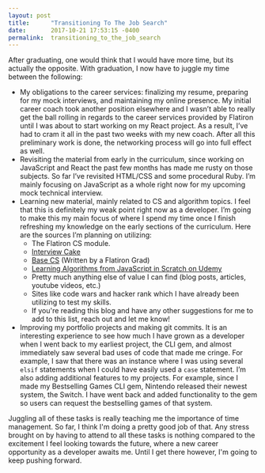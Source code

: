 ```yaml
---
layout: post
title:      "Transitioning To The Job Search"
date:       2017-10-21 17:53:15 -0400
permalink:  transitioning_to_the_job_search
---
```



After graduating, one would think that I would have more time, but its actually the opposite. With graduation, I now have to juggle my time between the following:

- My obligations to the career services: finalizing my resume, preparing for my mock interviews, and maintaining my online presence. My initial career coach took another position elsewhere and I wasn’t able to really get the ball rolling in regards to the career services provided by Flatiron until I was about to start working on my React project. As a result, I’ve had to cram it all in the past two weeks with my new coach. After all this preliminary work is done, the networking process will go into full effect as well.
- Revisiting the material from early in the curriculum, since working on JavaScript and React the past few months has made me rusty on those subjects. So far I’ve revisited HTML/CSS and some procedural Ruby. I’m mainly focusing on JavaScript as a whole right now for my upcoming mock technical interview.
- Learning new material, mainly related to CS and algorithm topics. I feel that this is definitely my weak point right now as a developer. I’m going to make this my main focus of where I spend my time once I finish refreshing my knowledge on the early sections of the curriculum. Here are the sources I’m planning on utilizing:
    - The Flatiron CS module.
    - [Interview Cake](https://www.interviewcake.com/)
    - [Base CS](https://medium.com/basecs) (Written by a Flatiron Grad)
    - [Learning Algorithms from JavaScript in Scratch on Udemy](https://www.udemy.com/learning-algorithms-in-javascript-from-scratch/)
    - Pretty much anything else of value I can find (blog posts, articles, youtube videos, etc.)
    - Sites like code wars and hacker rank which I have already been utilizing to test my skills.
    - If you're reading this blog and have any other suggestions for me to add to this list, reach out and let me know!
- Improving my portfolio projects and making git commits. It is an interesting experience to see how much I have grown as a developer when I went back to my earliest project, the CLI gem, and almost immediately saw several bad uses of code that made me cringe. For example, I saw that there was an instance where I was using several `elsif` statements when I could have easily used a `case` statement. I’m also adding additional features to my projects. For example, since I made my Bestselling Games CLI gem, Nintendo released their newest system, the Switch. I have went back and added functionality to the gem so users can request the bestselling games of that system.

Juggling all of these tasks is really teaching me the importance of time management. So far, I think I'm doing a pretty good job of that. Any stress brought on by having to attend to all these tasks is nothing compared to the excitement I feel looking towards the future, where a new career opportunity as a developer awaits me. Until I get there however, I'm going to keep pushing forward.


